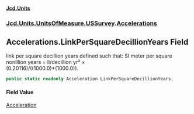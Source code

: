 #### [Jcd.Units](index.md 'index')
### [Jcd.Units.UnitsOfMeasure.USSurvey](Jcd.Units.UnitsOfMeasure.USSurvey.md 'Jcd.Units.UnitsOfMeasure.USSurvey').[Accelerations](Accelerations.md 'Jcd.Units.UnitsOfMeasure.USSurvey.Accelerations')

## Accelerations.LinkPerSquareDecillionYears Field

link per square decillion years defined such that: SI meter per square nonillion years = li/decillion yr² ×  
(0.20116)/((1000.0)*(1000.0)).

```csharp
public static readonly Acceleration LinkPerSquareDecillionYears;
```

#### Field Value
[Acceleration](Acceleration.md 'Jcd.Units.UnitTypes.Acceleration')